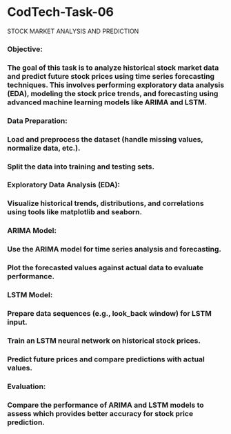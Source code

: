 # CodTech-Task-06
STOCK MARKET ANALYSIS AND PREDICTION
### Objective:
### The goal of this task is to analyze historical stock market data and predict future stock prices using time series forecasting techniques. This involves performing exploratory data analysis (EDA), modeling the stock price trends, and forecasting using advanced machine learning models like ARIMA and LSTM. 
### Data Preparation:
### Load and preprocess the dataset (handle missing values, normalize data, etc.).
### Split the data into training and testing sets.
### Exploratory Data Analysis (EDA):
### Visualize historical trends, distributions, and correlations using tools like matplotlib and seaborn.
### ARIMA Model:
### Use the ARIMA model for time series analysis and forecasting.
### Plot the forecasted values against actual data to evaluate performance.
### LSTM Model:
### Prepare data sequences (e.g., look_back window) for LSTM input.
### Train an LSTM neural network on historical stock prices.
### Predict future prices and compare predictions with actual values.
### Evaluation:
### Compare the performance of ARIMA and LSTM models to assess which provides better accuracy for stock price prediction.

